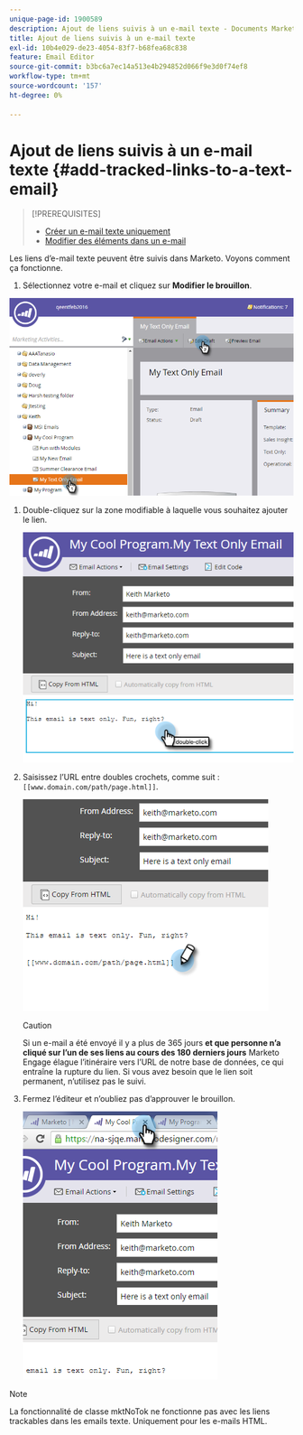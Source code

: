 ```yaml
---
unique-page-id: 1900589
description: Ajout de liens suivis à un e-mail texte - Documents Marketo - Documentation du produit
title: Ajout de liens suivis à un e-mail texte
exl-id: 10b4e029-de23-4054-83f7-b68fea68c838
feature: Email Editor
source-git-commit: b3bc6a7ec14a513e4b294852d066f9e3d0f74ef8
workflow-type: tm+mt
source-wordcount: '157'
ht-degree: 0%

---
```


# Ajout de liens suivis à un e-mail texte {#add-tracked-links-to-a-text-email}

>[!PREREQUISITES]
>
>* [Créer un e-mail texte uniquement](/help/marketo/product-docs/email-marketing/general/creating-an-email/create-a-text-only-email.md)
>* [Modifier des éléments dans un e-mail](/help/marketo/product-docs/email-marketing/general/email-editor-2/edit-elements-in-an-email.md)

Les liens d’e-mail texte peuvent être suivis dans Marketo. Voyons comment ça fonctionne.

1. Sélectionnez votre e-mail et cliquez sur **Modifier le brouillon**.

![](assets/one-9.png)

1. Double-cliquez sur la zone modifiable à laquelle vous souhaitez ajouter le lien.

   ![](assets/two-8.png)

1. Saisissez l’URL entre doubles crochets, comme suit : `[[www.domain.com/path/page.html]]`.

   ![](assets/three-8.png)

   >[!CAUTION]
   >
   >Si un e-mail a été envoyé il y a plus de 365 jours **et que personne n’a cliqué sur l’un de ses liens au cours des 180 derniers jours** Marketo Engage élague l’itinéraire vers l’URL de notre base de données, ce qui entraîne la rupture du lien. Si vous avez besoin que le lien soit permanent, n’utilisez pas le suivi.

1. Fermez l’éditeur et n’oubliez pas d’approuver le brouillon.

   ![](assets/four-6.png)

>[!NOTE]
>
>La fonctionnalité de classe mktNoTok ne fonctionne pas avec les liens trackables dans les emails texte. Uniquement pour les e-mails HTML.
